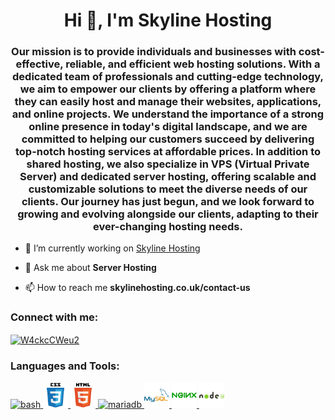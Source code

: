 <h1 align="center">Hi 👋, I'm Skyline Hosting</h1>
<h3 align="center">Our mission is to provide individuals and businesses with cost-effective, reliable, and efficient web hosting solutions. With a dedicated team of professionals and cutting-edge technology, we aim to empower our clients by offering a platform where they can easily host and manage their websites, applications, and online projects. We understand the importance of a strong online presence in today's digital landscape, and we are committed to helping our customers succeed by delivering top-notch hosting services at affordable prices. In addition to shared hosting, we also specialize in VPS (Virtual Private Server) and dedicated server hosting, offering scalable and customizable solutions to meet the diverse needs of our clients. Our journey has just begun, and we look forward to growing and evolving alongside our clients, adapting to their ever-changing hosting needs.</h3>

- 🔭 I’m currently working on [Skyline Hosting](https://skylinehosting.co.uk)

- 💬 Ask me about **Server Hosting**

- 📫 How to reach me **skylinehosting.co.uk/contact-us**

<h3 align="left">Connect with me:</h3>
<p align="left">
<a href="https://discord.gg/W4ckcCWeu2" target="blank"><img align="center" src="https://raw.githubusercontent.com/rahuldkjain/github-profile-readme-generator/master/src/images/icons/Social/discord.svg" alt="W4ckcCWeu2" height="30" width="40" /></a>
</p>

<h3 align="left">Languages and Tools:</h3>
<p align="left"> <a href="https://www.gnu.org/software/bash/" target="_blank" rel="noreferrer"> <img src="https://www.vectorlogo.zone/logos/gnu_bash/gnu_bash-icon.svg" alt="bash" width="40" height="40"/> </a> <a href="https://www.w3schools.com/css/" target="_blank" rel="noreferrer"> <img src="https://raw.githubusercontent.com/devicons/devicon/master/icons/css3/css3-original-wordmark.svg" alt="css3" width="40" height="40"/> </a> <a href="https://www.w3.org/html/" target="_blank" rel="noreferrer"> <img src="https://raw.githubusercontent.com/devicons/devicon/master/icons/html5/html5-original-wordmark.svg" alt="html5" width="40" height="40"/> </a> <a href="https://mariadb.org/" target="_blank" rel="noreferrer"> <img src="https://www.vectorlogo.zone/logos/mariadb/mariadb-icon.svg" alt="mariadb" width="40" height="40"/> </a> <a href="https://www.mysql.com/" target="_blank" rel="noreferrer"> <img src="https://raw.githubusercontent.com/devicons/devicon/master/icons/mysql/mysql-original-wordmark.svg" alt="mysql" width="40" height="40"/> </a> <a href="https://www.nginx.com" target="_blank" rel="noreferrer"> <img src="https://raw.githubusercontent.com/devicons/devicon/master/icons/nginx/nginx-original.svg" alt="nginx" width="40" height="40"/> </a> <a href="https://nodejs.org" target="_blank" rel="noreferrer"> <img src="https://raw.githubusercontent.com/devicons/devicon/master/icons/nodejs/nodejs-original-wordmark.svg" alt="nodejs" width="40" height="40"/> </a> </p>
